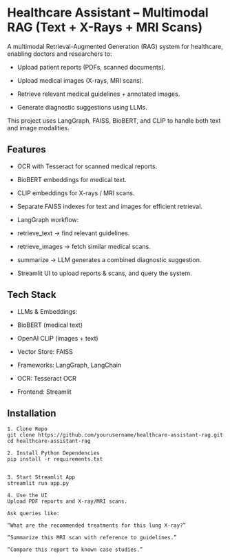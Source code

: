 # Healthcare Assistant – Multimodal RAG (Text + X-Rays + MRI Scans)

A multimodal Retrieval-Augmented Generation (RAG) system for healthcare, enabling doctors and researchers to:

- Upload patient reports (PDFs, scanned documents).

- Upload medical images (X-rays, MRI scans).

- Retrieve relevant medical guidelines + annotated images.

- Generate diagnostic suggestions using LLMs.

This project uses LangGraph, FAISS, BioBERT, and CLIP to handle both text and image modalities.

## Features

- OCR with Tesseract for scanned medical reports.

- BioBERT embeddings for medical text.

- CLIP embeddings for X-rays / MRI scans.

- Separate FAISS indexes for text and images for efficient retrieval.

- LangGraph workflow:

 - retrieve_text → find relevant guidelines.

 - retrieve_images → fetch similar medical scans.

 - summarize → LLM generates a combined diagnostic suggestion.

- Streamlit UI to upload reports & scans, and query the system.


## Tech Stack

- LLMs & Embeddings:

 - BioBERT (medical text)

 - OpenAI CLIP (images + text)

- Vector Store: FAISS

- Frameworks: LangGraph, LangChain

- OCR: Tesseract OCR

- Frontend: Streamlit


## Installation
```
1. Clone Repo
git clone https://github.com/yourusername/healthcare-assistant-rag.git
cd healthcare-assistant-rag

2. Install Python Dependencies
pip install -r requirements.txt


3. Start Streamlit App
streamlit run app.py

4. Use the UI
Upload PDF reports and X-ray/MRI scans.

Ask queries like:

“What are the recommended treatments for this lung X-ray?”

“Summarize this MRI scan with reference to guidelines.”

“Compare this report to known case studies.”
```